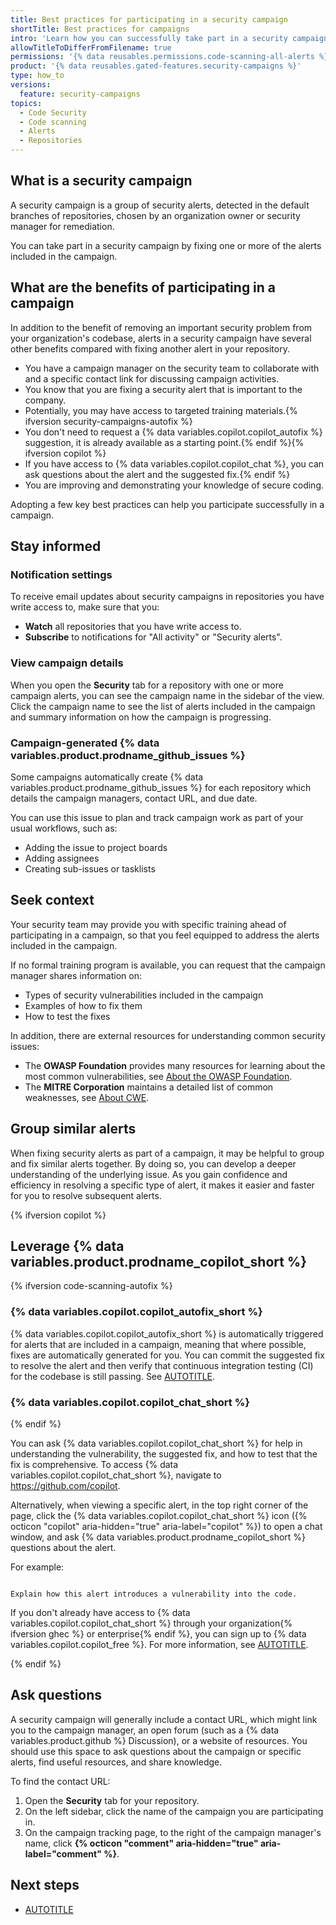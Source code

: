 ```yaml
---
title: Best practices for participating in a security campaign
shortTitle: Best practices for campaigns
intro: 'Learn how you can successfully take part in a security campaign and how it can benefit your career as well as your code.'
allowTitleToDifferFromFilename: true
permissions: '{% data reusables.permissions.code-scanning-all-alerts %}'
product: '{% data reusables.gated-features.security-campaigns %}'
type: how_to
versions:
  feature: security-campaigns
topics:
  - Code Security
  - Code scanning
  - Alerts
  - Repositories
---
```


## What is a security campaign

A security campaign is a group of security alerts, detected in the default branches of repositories, chosen by an organization owner or security manager for remediation.

You can take part in a security campaign by fixing one or more of the alerts included in the campaign.

## What are the benefits of participating in a campaign

In addition to the benefit of removing an important security problem from your organization's codebase, alerts in a security campaign have several other benefits compared with fixing another alert in your repository.

* You have a campaign manager on the security team to collaborate with and a specific contact link for discussing campaign activities.
* You know that you are fixing a security alert that is important to the company.
* Potentially, you may have access to targeted training materials.{% ifversion security-campaigns-autofix %}
* You don't need to request a {% data variables.copilot.copilot_autofix %} suggestion, it is already available as a starting point.{% endif %}{% ifversion copilot %}
* If you have access to {% data variables.copilot.copilot_chat %}, you can ask questions about the alert and the suggested fix.{% endif %}
* You are improving and demonstrating your knowledge of secure coding.

Adopting a few key best practices can help you participate successfully in a campaign.

## Stay informed

### Notification settings

To receive email updates about security campaigns in repositories you have write access to, make sure that you:

* **Watch** all repositories that you have write access to.
* **Subscribe** to notifications for "All activity" or "Security alerts".

### View campaign details

When you open the **Security** tab for a repository with one or more campaign alerts, you can see the campaign name in the sidebar of the view. Click the campaign name to see the list of alerts included in the campaign and summary information on how the campaign is progressing.

### Campaign-generated {% data variables.product.prodname_github_issues %}

Some campaigns automatically create {% data variables.product.prodname_github_issues %} for each repository which details the campaign managers, contact URL, and due date.

You can use this issue to plan and track campaign work as part of your usual workflows, such as:

* Adding the issue to project boards
* Adding assignees
* Creating sub-issues or tasklists

## Seek context

Your security team may provide you with specific training ahead of participating in a campaign, so that you feel equipped to address the alerts included in the campaign.

If no formal training program is available, you can request that the campaign manager shares information on:

* Types of security vulnerabilities included in the campaign
* Examples of how to fix them
* How to test the fixes

In addition, there are external resources for understanding common security issues:

* The **OWASP Foundation** provides many resources for learning about the most common vulnerabilities, see [About the OWASP Foundation](https://owasp.org/about/).
* The **MITRE Corporation** maintains a detailed list of common weaknesses, see [About CWE](https://cwe.mitre.org/about/index.html).

## Group similar alerts

When fixing security alerts as part of a campaign, it may be helpful to group and fix similar alerts together. By doing so, you can develop a deeper understanding of the underlying issue. As you gain confidence and efficiency in resolving a specific type of alert, it makes it easier and faster for you to resolve subsequent alerts.

{% ifversion copilot %}

## Leverage {% data variables.product.prodname_copilot_short %}

{% ifversion code-scanning-autofix %}

### {% data variables.copilot.copilot_autofix_short %}

{% data variables.copilot.copilot_autofix_short %} is automatically triggered for alerts that are included in a campaign, meaning that where possible, fixes are automatically generated for you. You can commit the suggested fix to resolve the alert and then verify that continuous integration testing (CI) for the codebase is still passing. See [AUTOTITLE](/code-security/code-scanning/managing-code-scanning-alerts/fixing-alerts-in-security-campaign).

### {% data variables.copilot.copilot_chat_short %}

{% endif %}

You can ask {% data variables.copilot.copilot_chat_short %} for help in understanding the vulnerability, the suggested fix, and how to test that the fix is comprehensive. To access {% data variables.copilot.copilot_chat_short %}, navigate to https://github.com/copilot.

Alternatively, when viewing a specific alert, in the top right corner of the page, click the {% data variables.copilot.copilot_chat_short %} icon ({% octicon "copilot" aria-hidden="true" aria-label="copilot" %}) to open a chat window, and ask {% data variables.product.prodname_copilot_short %} questions about the alert.

For example:

   ```text copy

   Explain how this alert introduces a vulnerability into the code.

   ```

If you don't already have access to {% data variables.copilot.copilot_chat_short %} through your organization{% ifversion ghec %} or enterprise{% endif %}, you can sign up to {% data variables.copilot.copilot_free %}. For more information, see [AUTOTITLE](/copilot/managing-copilot/managing-copilot-as-an-individual-subscriber/managing-copilot-free/accessing-github-copilot-free).

{% endif %}

## Ask questions

A security campaign will generally include a contact URL, which might link you to the campaign manager, an open forum (such as a {% data variables.product.github %} Discussion), or a website of resources. You should use this space to ask questions about the campaign or specific alerts, find useful resources, and share knowledge.

To find the contact URL:

1. Open the **Security** tab for your repository.
1. On the left sidebar, click the name of the campaign you are participating in.
1. On the campaign tracking page, to the right of the campaign manager's name, click **{% octicon "comment" aria-hidden="true" aria-label="comment" %}**.

## Next steps

* [AUTOTITLE](/code-security/code-scanning/managing-code-scanning-alerts/fixing-alerts-in-security-campaign)
